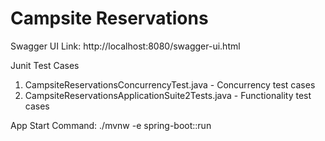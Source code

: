 <h1>Campsite Reservations </h1>

Swagger UI Link: http://localhost:8080/swagger-ui.html

Junit Test Cases <br>

1) CampsiteReservationsConcurrencyTest.java - Concurrency test cases
2) CampsiteReservationsApplicationSuite2Tests.java - Functionality test cases

App Start Command:  ./mvnw -e spring-boot::run
